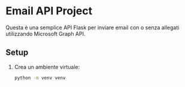 # Email API Project

Questa è una semplice API Flask per inviare email con o senza allegati utilizzando Microsoft Graph API.

## Setup

1. Crea un ambiente virtuale:
   ```sh
   python -m venv venv
